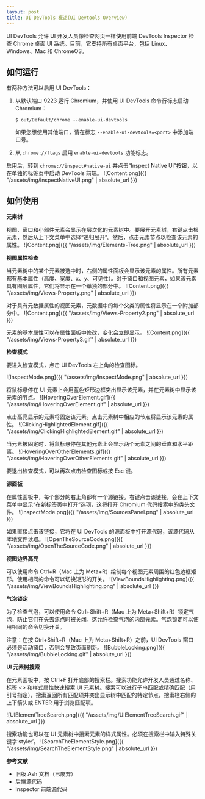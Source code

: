 ```yaml
---
layout: post
title: UI DevTools 概述(UI Devtools Overview)
---
```


UI DevTools 允许 UI 开发人员像检查网页一样使用前端 DevTools Inspector 检查 Chrome 桌面 UI 系统。目前，它支持所有桌面平台，包括 Linux、Windows、Mac 和 ChromeOS。

## 如何运行

有两种方法可以启用 UI DevTools：

1. 以默认端口 9223 运行 Chromium，并使用 UI DevTools 命令行标志启动 Chromium：

   ```
   $ out/Default/chrome --enable-ui-devtools
   ```

   如果您想使用其他端口，请在标志 `--enable-ui-devtools=<port>` 中添加端口号。

2. 从 `chrome://flags` 启用 `enable-ui-devtools` 功能标志。

启用后，转到 `chrome://inspect#native-ui` 并点击“Inspect Native UI”按钮，以在单独的标签页中启动 DevTools 前端。
![Content.png]({{ "/assets/img/InspectNativeUI.png" | absolute_url }})

## 如何使用

**元素树**

视图、窗口和小部件元素会显示在层次化的元素树中。要展开元素树，右键点击根元素，然后从上下文菜单中选择“递归展开”。然后，点击元素节点以检查该元素的属性。
![Content.png]({{ "/assets/img/Elements-Tree.png" | absolute_url }})

**视图属性检查**

当元素树中的某个元素被选中时，右侧的属性面板会显示该元素的属性。所有元素都有基本属性（高度、宽度、x、y、可见性）。对于窗口和视图元素，如果该元素具有图层属性，它们将显示在一个单独的部分中。
![Content.png]({{ "/assets/img/Views-Property.png" | absolute_url }})

对于具有元数据属性的视图元素，元数据中的每个父类的属性将显示在一个附加部分中。
![Content.png]({{ "/assets/img/Views-Property2.png" | absolute_url }})

元素的基本属性可以在属性面板中修改，变化会立即显示。
![Content.png]({{ "/assets/img/Views-Property3.gif" | absolute_url }})

**检查模式**

要进入检查模式，点击 UI DevTools 左上角的检查图标。

![InspectMode.png]({{ "/assets/img/InspectMode.png" | absolute_url }})

将鼠标悬停在 UI 元素上会用蓝色矩形边框突出显示该元素，并在元素树中显示该元素的节点。
![HoveringOverElement.gif]({{ "/assets/img/HoveringOverElement.gif" | absolute_url }})

点击高亮显示的元素将固定该元素。点击元素树中相应的节点将显示该元素的属性。
![ClickingHighlightedElement.gif]({{ "/assets/img/ClickingHighlightedElement.gif" | absolute_url }})


当元素被固定时，将鼠标悬停在其他元素上会显示两个元素之间的垂直和水平距离。
![HoveringOverOtherElements.gif]({{ "/assets/img/HoveringOverOtherElements.gif" | absolute_url }})

要退出检查模式，可以再次点击检查图标或按 Esc 键。

**源面板**

在属性面板中，每个部分的右上角都有一个源链接。右键点击该链接，会在上下文菜单中显示“在新标签页中打开”选项，这将打开 Chromium 代码搜索中的类头文件。
![InspectMode.png]({{ "/assets/img/SourcesPanel.png" | absolute_url }})

如果直接点击该链接，它将在 UI DevTools 的源面板中打开源代码，该源代码从本地文件读取。
![OpenTheSourceCode.png]({{ "/assets/img/OpenTheSourceCode.png" | absolute_url }})

**视图边界高亮**

可以使用命令 Ctrl+R（Mac 上为 Meta+R）绘制每个视图元素周围的红色边框矩形。使用相同的命令可以切换矩形的开关。
![ViewBoundsHighlighting.png]({{ "/assets/img/ViewBoundsHighlighting.png" | absolute_url }})

**气泡锁定**

为了检查气泡，可以使用命令 Ctrl+Shift+R（Mac 上为 Meta+Shift+R）锁定气泡，防止它们在失去焦点时被关闭。这允许检查气泡的内部元素。气泡锁定可以使用相同的命令切换开关。

注意：在按 Ctrl+Shift+R（Mac 上为 Meta+Shift+R）之前，UI DevTools 窗口必须是活动窗口，否则会导致页面刷新。
![BubbleLocking.png]({{ "/assets/img/BubbleLocking.gif" | absolute_url }})

**UI 元素树搜索**

在元素面板中，按 Ctrl+F 打开底部的搜索栏。搜索功能允许开发人员通过名称、标签 <> 和样式属性快速搜索 UI 元素树。搜索可以进行子串匹配或精确匹配（用引号指定）。搜索返回所有匹配项并突出显示树中匹配的特定节点。搜索栏右侧的上下箭头或 ENTER 用于浏览匹配项。

![UIElementTreeSearch.png]({{ "/assets/img/UIElementTreeSearch.gif" | absolute_url }})

搜索功能也可以在 UI 元素树中搜索元素的样式属性。必须在搜索栏中输入特殊关键字‘style:’。
![SearchTheElementStyle.png]({{ "/assets/img/SearchTheElementStyle.png" | absolute_url }})

**参考文献**

- 旧版 Ash 文档（已废弃）
- 后端源代码
- Inspector 前端源代码
